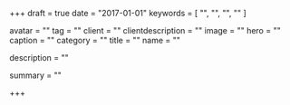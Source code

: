 +++
draft = true
date = "2017-01-01"
keywords = [ "", "", "", "" ]

avatar = ""
tag = ""
client = ""
clientdescription = ""
image = ""
hero = ""
caption = ""
category = ""
title = ""
name = ""

description = ""

summary = ""

+++
